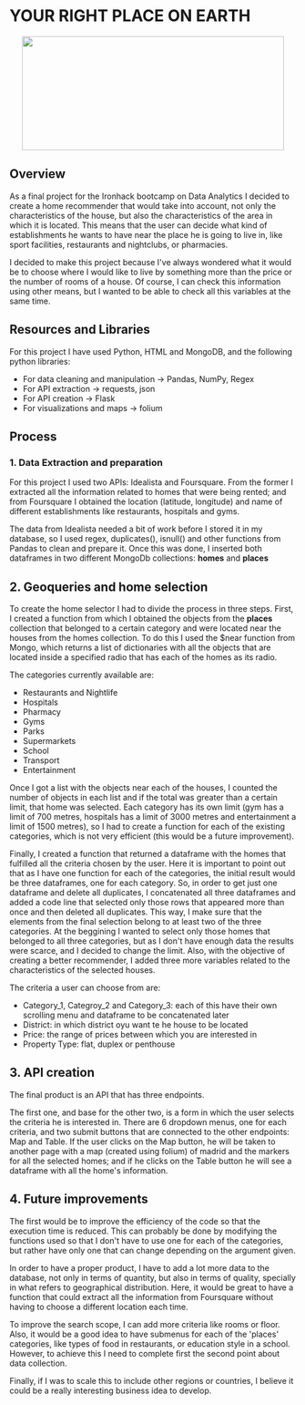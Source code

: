 # YOUR RIGHT PLACE ON EARTH 

<p align="center">
  <img width="460" height="200" src="https://techbeacon.com/sites/default/files/styles/social/public/field/image/google-location-privacy.jpg?itok=g3oTUeP2">
</p>

## Overview
As a final project for the Ironhack bootcamp on Data Analytics I decided to create a home recommender that would take into account, 
not only the characteristics of the house, but also the characteristics of the area in which it is located. This means that 
the user can decide what kind of establishments he wants to have near the place he is going to live in, like sport facilities, 
restaurants and nightclubs, or pharmacies. 

I decided to make this project because I've always wondered what it would be to choose where I would like to live by something
more than the price or the number of rooms of a house. Of course, I can check this information using other means, but I wanted
to be able to check all this variables at the same time. 

## Resources and Libraries
For this project I have used Python, HTML and MongoDB, and the following python libraries:

- For data cleaning and manipulation -> Pandas, NumPy, Regex
- For API extraction -> requests, json
- For API creation -> Flask
- For visualizations and maps -> folium 


## Process

### 1. Data Extraction and preparation

For this project I used two APIs: Idealista and Foursquare. From the former I extracted all the information related to homes that were being rented;
and from Foursquare I obtained the location (latitude, longitude) and name of different establishments like restaurants, hospitals and gyms. 

The data from Idealista needed a bit of work before I stored it in my database, so I used regex, duplicates(), isnull() and other functions from Pandas to clean and prepare it. 
Once this was done, I inserted both dataframes in two different MongoDb collections: **homes** and **places**


## 2. Geoqueries and home selection

To create the home selector I had to divide the process in three steps. First, I created a function from which I obtained the objects from the **places** collection that belonged to a certain category and were located near the houses from the homes collection. To do this I used the $near function from Mongo, which returns a list of dictionaries with all the objects that are located inside a specified radio that has each of the homes as its radio. 

The categories currently available are:
- Restaurants and Nightlife
- Hospitals
- Pharmacy
- Gyms
- Parks
- Supermarkets
- School
- Transport
- Entertainment

Once I got a list with the objects near each of the houses, I counted the number of objects in each list and if the total was greater than a certain limit, that home was selected. Each category has its own limit (gym has a limit of 700 metres, hospitals has a limit of 3000 metres and entertainment a limit of 1500 metres), so I had to create a function for each of the existing categories, which is not very efficient (this would be a future improvement). 

Finally, I created a function that returned a dataframe with the homes that fulfilled all the criteria chosen by the user. Here it is important to point out that as I have one function for each of the categories, the initial result would be three dataframes, one for each category. So, in order to get just one dataframe and delete all duplicates, I concatenated all three dataframes and added a code line that selected only those rows that appeared more than once and then deleted all duplicates. This way, I make sure that the elements from the final selection belong to at least two of the three categories. At the beggining I wanted to select only those homes that belonged to all three categories, but as I don't have enough data the results were scarce, and I decided to change the limit. Also, with the objective of creating a better recommender, I added three more variables related to the characteristics of the selected houses. 

The criteria a user can choose from are:
- Category_1, Categroy_2 and Category_3: each of this have their own scrolling menu and dataframe to be concatenated later
- District: in which district oyu want te he house to be located
- Price: the range of prices between which you are interested in
- Property Type: flat, duplex or penthouse

## 3. API creation 

The final product is an API that has three endpoints.

The first one, and base for the other two, is a form in which the user selects the criteria he is interested in. There are 6 dropdown menus, one for each criteria, and two submit buttons that are connected to the other endpoints: Map and Table. If the user clicks on the Map button, he will be taken to another page with a map (created using folium) of madrid and the markers for all the selected homes; and if he clicks on the Table button he will see a dataframe with all the home's information. 

## 4. Future improvements

The first would be to improve the efficiency of the code so that the execution time is reduced. This can probably be done by modifying the functions used so that I don't have to use one for each of the categories, but rather have only one that can change depending on the argument given. 

In order to have a proper product, I have to add a lot more data to the database, not only in terms of quantity, but also in terms of quality, specially in what refers to geographical distribution. Here, it would be great to have a function that could extract all the information from Foursquare without having to choose a different location each time. 

To improve the search scope, I can add more criteria like rooms or floor. Also, it would be a good idea to have submenus for each of the 'places' categories, like types of food in restaurants, or education style in a school. However, to achieve this I need to complete first the second point about data collection.  

Finally, if I was to scale this to include other regions or countries, I believe it could be a really interesting business idea to develop. 
